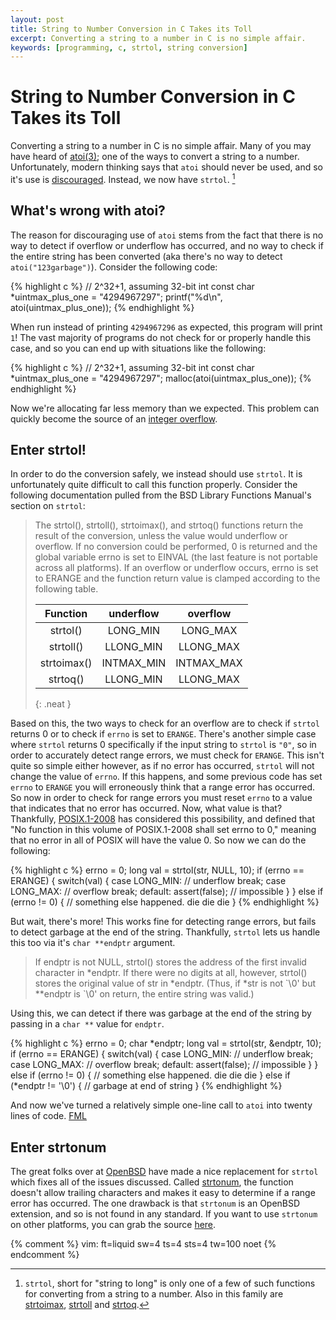 ```yaml
---
layout: post
title: String to Number Conversion in C Takes its Toll
excerpt: Converting a string to a number in C is no simple affair.
keywords: [programming, c, strtol, string conversion]
---
```


# String to Number Conversion in C Takes its Toll

Converting a string to a number in C is no simple affair. Many of you may have heard of
[atoi(3)][atoi]; one of the ways to convert a string to a number.  Unfortunately, modern thinking
says that `atoi` should never be used, and so it's use is [discouraged][atoi-discouraged]. Instead,
we now have `strtol`. [^strtol-and-friends]

## What's wrong with atoi?

The reason for discouraging use of `atoi` stems from the fact that there is no way to detect if
overflow or underflow has occurred, and no way to check if the entire string has been converted (aka
there's no way to detect `atoi("123garbage")`).  Consider the following code:

{% highlight c %}
// 2^32+1, assuming 32-bit int
const char *uintmax_plus_one = "4294967297";
printf("%d\n", atoi(uintmax_plus_one));
{% endhighlight %}

When run instead of printing `4294967296` as expected, this program will print `1`! The
vast majority of programs do not check for or properly handle this case, and so you can end up with
situations like the following:

{% highlight c %}
// 2^32+1, assuming 32-bit int
const char *uintmax_plus_one = "4294967297";
malloc(atoi(uintmax_plus_one));
{% endhighlight %}

Now we're allocating far less memory than we expected. This problem can quickly become the source
of an [integer overflow][integer-overflow].

## Enter strtol!

In order to do the conversion safely, we instead should use `strtol`. It is unfortunately quite
difficult to call this function properly. Consider the following documentation pulled from the
BSD Library Functions Manual's section on `strtol`:

> The strtol(), strtoll(), strtoimax(), and strtoq() functions return the result
> of the conversion, unless the value would underflow or overflow.  If no
> conversion could be performed, 0 is returned and the global variable errno is
> set to EINVAL (the last feature is not portable across all platforms).  If an
> overflow or underflow occurs, errno is set to ERANGE and the function return
> value is clamped according to the following table.
>
> | Function    | underflow  | overflow   |
> |:-----------:|:----------:|:----------:|
> | strtol()    | LONG_MIN   | LONG_MAX   |
> | strtoll()   | LLONG_MIN  | LLONG_MAX  |
> | strtoimax() | INTMAX_MIN | INTMAX_MAX |
> | strtoq()    | LLONG_MIN  | LLONG_MAX  |
> {: .neat }

Based on this, the two ways to check for an overflow are to check if `strtol` returns 0 or to
check if `errno` is set to `ERANGE`. There's another simple case where `strtol` returns 0
specifically if the input string to `strtol` is `"0"`, so in order to accurately detect range errors,
we must check for `ERANGE`. This isn't quite so simple either however, as if no error has occurred,
`strtol` will not change the value of `errno`. If this happens, and some previous code has set
`errno` to `ERANGE` you will erroneously think that a range error has occurred. So now in order to
check for range errors you must reset `errno` to a value that indicates that no error has occurred.
Now, what value is that? Thankfully, [POSIX.1-2008][POSIX] has considered this possibility, and
defined that "No function in this volume of POSIX.1-2008 shall set errno to 0," meaning that no
error in all of POSIX will have the value 0. So now we can do the following:

{% highlight c %}
errno = 0;
long val = strtol(str, NULL, 10);
if (errno == ERANGE) {
	switch(val) {
	case LONG_MIN:
		// underflow
		break;
	case LONG_MAX:
		// overflow
		break;
	default:
		assert(false); // impossible
	}
} else if (errno != 0) {
	// something else happened. die die die
}
{% endhighlight %}

But wait, there's more! This works fine for detecting range errors, but fails to detect garbage at
the end of the string. Thankfully, `strtol` lets us handle this too via it's `char **endptr` argument.

> If endptr is not NULL, strtol() stores the address of the first invalid
> character in \*endptr.  If there were no digits at all, however, strtol()
> stores the original value of str in \*endptr.  (Thus, if \*str is not \`\\0'
> but \*\*endptr is \`\\0' on return, the entire string was valid.)

Using this, we can detect if there was garbage at the end of the string by passing in a `char **`
value for `endptr`.

{% highlight c %}
errno = 0;
char *endptr;
long val = strtol(str, &endptr, 10);
if (errno == ERANGE) {
	switch(val) {
	case LONG_MIN:
		// underflow
		break;
	case LONG_MAX:
		// overflow
		break;
	default:
		assert(false); // impossible
	}
} else if (errno != 0) {
	// something else happened. die die die
} else if (*endptr != '\\0') {
	// garbage at end of string
}
{% endhighlight %}

And now we've turned a relatively simple one-line call to `atoi` into twenty lines of code. [FML]

## Enter strtonum

The great folks over at [OpenBSD] have made a nice replacement for `strtol` which fixes all of the
issues discussed. Called [strtonum], the function doesn't allow trailing characters and makes it
easy to determine if a range error has occurred. The one drawback is that `strtonum` is an OpenBSD
extension, and so is not found in any standard. If you want to use `strtonum` on other platforms,
you can grab the source [here][strtonum-src].

[^strtol-and-friends]: `strtol`, short for "string to long" is only one of a few of such functions
	for converting from a string to a number. Also in this family are [strtoimax][strtol],
	[strtoll][strtol] and [strtoq][strtol].

[atoi]: http://man7.org/linux/man-pages/man3/atoi.3.html "atoi(3)"
[strtol]: http://man7.org/linux/man-pages/man3/strtol.3.html "strtol(3)"
[atoi-discouraged]: http://pubs.opengroup.org/onlinepubs/9699919799/functions/atoi.html#tag_16_30_07 "atoi - APPLICATION USAGE"
[integer-overflow]: https://www.owasp.org/index.php/Integer_overflow "Integer overflow"
[POSIX]: http://pubs.opengroup.org/onlinepubs/9699919799/functions/errno.html "errno - error return value"
[FML]: http://www.fmylife.com "Fuck my Life"
[strtonum]: http://www.openbsd.org/cgi-bin/man.cgi?query=strtonum "strtonum - reliably convert string value to an integer"
[OpenBSD]: http://openbsd.org/
[strtonum-src]: http://anoncvs.estpak.ee/cgi-bin/cgit/openbsd-src/tree/lib/libc/stdlib/strtonum.c

{% comment %}
vim: ft=liquid sw=4 ts=4 sts=4 tw=100 noet
{% endcomment %}
